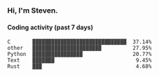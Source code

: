 ### Hi, I'm Steven.

#### Coding activity (past 7 days)
```
C       ▓▓▓▓▓▓▓▓▓▓▓▓▓▓▓▓▓▓▓▓▓▓▓▓▓▓▓▓▓▓  37.14%
other   ▓▓▓▓▓▓▓▓▓▓▓▓▓▓▓▓▓▓▓▓▓▓          27.95%
Python  ▓▓▓▓▓▓▓▓▓▓▓▓▓▓▓▓                20.77%
Text    ▓▓▓▓▓▓▓                          9.45%
Rust    ▓▓▓                              4.68%
```
